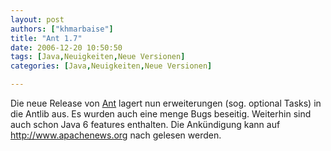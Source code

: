 ```yaml
---
layout: post
authors: ["khmarbaise"]
title: "Ant 1.7"
date: 2006-12-20 10:50:50
tags: [Java,Neuigkeiten,Neue Versionen]
categories: [Java,Neuigkeiten,Neue Versionen]

---
```

Die neue Release von <a href="http://ant.apache.org"  title="http://ant.apache.org">Ant</a> lagert nun erweiterungen (sog. optional Tasks) in die Antlib aus. Es wurden auch eine menge Bugs beseitig. Weiterhin sind auch schon Java 6 features enthalten. Die Ankündigung kann auf <a href="http://www.apachenews.org/"  title="http://www.apachenews.org/">http://www.apachenews.org</a> nach gelesen werden.

